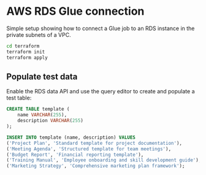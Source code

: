 # AWS RDS Glue connection
Simple setup showing how to connect a Glue job to an RDS instance in the private subnets of a VPC.

```sh
cd terraform
terraform init
terraform apply
```

## Populate test data
Enable the RDS data API and use the query editor to create and populate a test table:

```sql
CREATE TABLE template (
    name VARCHAR(255),
    description VARCHAR(255)
);

INSERT INTO template (name, description) VALUES 
('Project Plan', 'Standard template for project documentation'),
('Meeting Agenda', 'Structured template for team meetings'),
('Budget Report', 'Financial reporting template'),
('Training Manual', 'Employee onboarding and skill development guide'),
('Marketing Strategy', 'Comprehensive marketing plan framework');
```